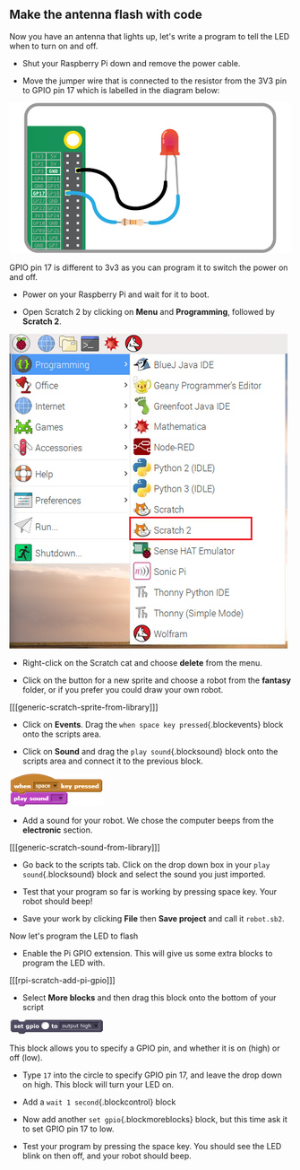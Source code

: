 ## Make the antenna flash with code

Now you have an antenna that lights up, let's write a program to tell the LED when to turn on and off.

+  Shut your Raspberry Pi down and remove the power cable.

+ Move the jumper wire that is connected to the resistor from the 3V3 pin to GPIO pin 17 which is labelled in the diagram below:

![Pin 17](images/finished-circuit.png)

GPIO pin 17 is different to 3v3 as you can program it to switch the power on and off.

+ Power on your Raspberry Pi and wait for it to boot.

+ Open Scratch 2 by clicking on **Menu** and **Programming**, followed by **Scratch 2**.

![Open Scratch 2](images/open-scratch2.png)

+ Right-click on the Scratch cat and choose **delete** from the menu.

- Click on the button for a new sprite and choose a robot from the **fantasy** folder, or if you prefer you could draw your own robot.

[[[generic-scratch-sprite-from-library]]]

- Click on **Events**. Drag the ```when space key pressed```{.blockevents} block onto the scripts area.

+ Click on **Sound** and drag the ```play sound```{.blocksound} block onto the scripts area and connect it to the previous block.

![When space](images/when-space.png)

+ Add a sound for your robot. We chose the computer beeps from the **electronic** section.

[[[generic-scratch-sound-from-library]]]

-  Go back to the scripts tab. Click on the drop down box in your ```play sound```{.blocksound} block and select the sound you just imported.

- Test that your program so far is working by pressing space key. Your robot should beep!

- Save your work by clicking **File** then **Save project** and call it `robot.sb2`.

Now let's program the LED to flash

+ Enable the Pi GPIO extension. This will give us some extra blocks to program the LED with.

[[[rpi-scratch-add-pi-gpio]]]

+ Select **More blocks** and then drag this block onto the bottom of your script

![GPIO high](images/gpio-high.png)

This block allows you to specify a GPIO pin, and whether it is on (high) or off (low).

+ Type `17` into the circle to specify GPIO pin 17, and leave the drop down on high. This block will turn your LED on.

+ Add a ```wait 1 second```{.blockcontrol} block

+ Now add another ```set gpio```{.blockmoreblocks} block, but this time ask it to set GPIO pin 17 to low.

- Test your program by pressing the space key. You should see the LED blink on then off, and your robot should beep.
